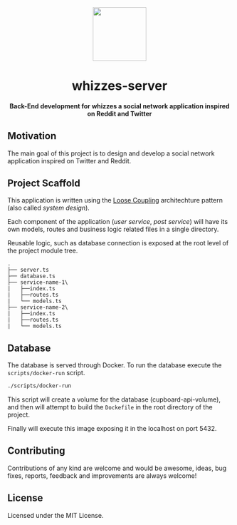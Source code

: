 <div align="center">
  <img src="https://raw.githubusercontent.com/EstebanBorai/whizzes-server/main/assets/logo.png" height="120" width="120" />
  <h1>whizzes-server</h1>
  <h4 align="center">Back-End development for whizzes a social network application inspired on Reddit and Twitter</h4>
</div>

## Motivation

The main goal of this project is to design and develop a social network
application inspired on Twitter and Reddit.

## Project Scaffold

This application is written using the [Loose Coupling](https://en.wikipedia.org/wiki/Loose_coupling)
architechture pattern (also called _system design_).

Each component of the application (_user service_, _post service_) will have
its own models, routes and business logic related files in a single directory.

Reusable logic, such as database connection is exposed at the root level of
the project module tree.

```
.
├── server.ts
├── database.ts
├── service-name-1\
|   ├──index.ts
|   ├──routes.ts
|   └── models.ts
├── service-name-2\
|   ├──index.ts
|   ├──routes.ts
|   └── models.ts
```

## Database

The database is served through Docker. To run the database execute the
`scripts/docker-run` script.

```bash
./scripts/docker-run
```

This script will create a volume for the database (cupboard-api-volume),
and then will attempt to build the `Dockefile` in the root directory of
the project.

Finally will execute this image exposing it in the localhost on port 5432.

## Contributing

Contributions of any kind are welcome and would be awesome, ideas, bug fixes,
reports, feedback and improvements are always welcome!

## License

Licensed under the MIT License.
